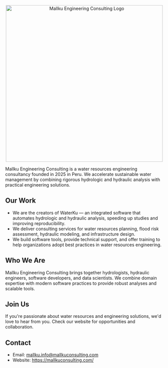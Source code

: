 <div align="center">
	<picture>
		<source srcset="/MallkuSMALL.jpg">
		<img alt="Mallku Engineering Consulting Logo" width="500px" src="/MallkuSMALL.jpg">
	</picture>
</div>

Mallku Engineering Consulting is a water resources engineering consultancy founded in 2025 in Peru. We accelerate sustainable water management by combining rigorous hydrologic and hydraulic analysis with practical engineering solutions.

## Our Work

- We are the creators of WaterKu — an integrated software that automates hydrologic and hydraulic analysis, speeding up studies and improving reproducibility.
- We deliver consulting services for water resources planning, flood risk assessment, hydraulic modeling, and infrastructure design.
- We build software tools, provide technical support, and offer training to help organizations adopt best practices in water resources engineering.

## Who We Are

Mallku Engineering Consulting brings together hydrologists, hydraulic engineers, software developers, and data scientists. We combine domain expertise with modern software practices to provide robust analyses and scalable tools.

## Join Us

If you're passionate about water resources and engineering solutions, we'd love to hear from you. Check our website for opportunities and collaboration.

## Contact

- Email: mallku.info@mallkuconsulting.com
- Website: https://mallkuconsulting.com/

